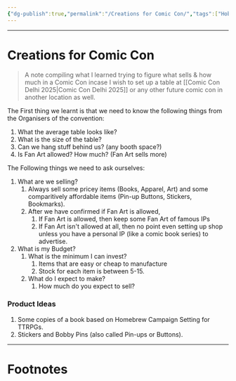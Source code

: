 ```yaml
---
{"dg-publish":true,"permalink":"/Creations for Comic Con/","tags":["Hobbies"]}
---
```



---
# Creations for Comic Con
> A note compiling what I learned trying to figure what sells & how much in a Comic Con incase I wish to set up a table at [[Comic Con Delhi 2025\|Comic Con Delhi 2025]] or any other future comic con in another location as well.

The First thing we learnt is that we need to know the following things from the Organisers of the convention:
1. What the average table looks like?
2. What is the size of the table?
3. Can we hang stuff behind us? (any booth space?)
4. Is Fan Art allowed? How much? (Fan Art sells more)

The Following things we need to ask ourselves:
1. What are we selling?
	1. Always sell some pricey items (Books, Apparel, Art) and some comparitively affordable items (Pin-up Buttons, Stickers, Bookmarks).
	2. After we have confirmed if Fan Art is allowed,
		1. If Fan Art is allowed, then keep some Fan Art of famous IPs
		2. If Fan Art isn't allowed at all, then no point even setting up shop unless you have a personal IP (like a comic book series) to advertise.
2. What is my Budget?
	1. What is the minimum I can invest?
		1. Items that are easy or cheap to manufacture
		2. Stock for each item is between 5-15.
	2. What do I expect to make?
		1. How much do you expect to sell?

### Product Ideas
1. Some copies of a book based on Homebrew Campaign Setting for TTRPGs.
2. Stickers and Bobby Pins (also called Pin-ups or Buttons).

---
# Footnotes